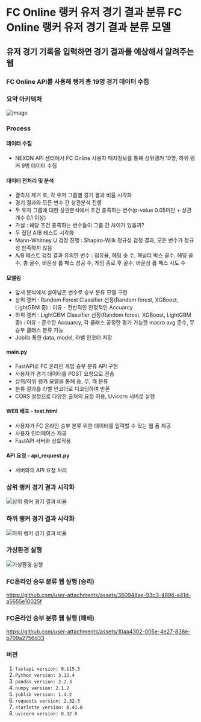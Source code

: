 # FC Online 랭커 유저 경기 결과 분류 FC Online 랭커 유저 경기 결과 분류 모델
## 유저 경기 기록을 입력하면 경기 결과를 예상해서 알려주는 웹
### FC Online API를 사용해 랭커 총 19명 경기 데이터 수집

### 요약 아키텍처
![image](https://github.com/user-attachments/assets/660ef0e1-61d8-47e1-8c28-a6e89daeda31)

### Process
#### 데이터 수집
- NEXON API 센터에서 FC Online 사용자 매치정보를 통해 상위랭커 10명, 하위 랭커 9명 데이터 수집

#### 데이터 전처리 및 분석
- 결측치 제거 후, 각 유저 그룹별 경기 결과 비율 시각화
- 경기 결과와 모든 변수 간 상관분석 진행
- 두 유저 그룹에 대한 상관분석에서 조건 충족하는 변수(p-value 0.05미만 + 상관계수 0.1 이상)
- 가설 : 해당 조건 충족하는 변수들이 그룹 간 차이가 있을까?
- 두 집단 A/B 테스트 시각화
- Mann-Whitney U 검정 진행 : Shapiro-Wilk 정규성 검정 결과, 모든 변수가 정규성 만족하지 않음
- A/B 테스트 검정 결과 유의한 변수 : 점유율, 헤딩 슛 수, 패널티 박스 골수, 헤딩 골 수, 총 골수, 바운싱 롭 패스 성공 수, 게임 종료 후 골수, 바운싱 롭 패스 시도 수

#### 모델링
- 앞서 분석에서 살아남은 변수로 승부 분류 모델 구현
- 상위 랭커 : Random Forest Classifier 선정(Random forest, XGBoost, LightGBM 중) : 이유 - 전반적인 안정적인 Accuarcy
- 하위 랭커 : LightGBM Classifier 선정(Random forest, XGBoost, LightGBM 중) : 이유 - 준수한 Accuarcy, 각 클래스 공정한 평가 가능한 macro avg 준수, 무승부 클래스 분류 가능
- Joblib 통한 data, model, 라벨 인코더 저장

#### main.py
- FastAPI로 FC 온라인 게임 승부 분류 API 구현
- 사용자가 경기 데이터를 POST 요청으로 전송
- 상위/하위 랭커 모델을 통해 승, 무, 패 분류
- 분류 결과를 라벨 인코더로 디코딩하여 반환
- CORS 설정으로 다양한 출처의 요청 허용, Uvicorn 서버로 실행

#### WEB 배포 - test.html
- 사용자가 FC 온라인 승부 분류 위한 데이터를 입력할 수 있는 웹 폼 제공
- 사용자 인터페이스 제공
- FastAPI 서버와 상호작용

#### API 요청 - api_request.py
- 서버와의 API 요청 처리

### 상위 랭커 경기 결과 시각화
![상위 랭커 경기 결과 비율](https://github.com/user-attachments/assets/078fde20-93ef-4f96-a9ad-957c2683b95b)

### 하위 랭커 경기 결과 시각화
![하위 랭커 경기 결과 비율](https://github.com/user-attachments/assets/6c355b42-e85c-4bad-8026-c1799a642485)

### 가상환경 실행
![가상환경 실행](https://github.com/user-attachments/assets/7561e7ee-bacc-46c8-9ecc-80708ae979f2)

### FC온라인 승부 분류 웹 실행 (승리)
https://github.com/user-attachments/assets/360948ae-93c3-4896-a41d-a5655e10025f

### FC온라인 승부 분류 웹 실행 (패배)
https://github.com/user-attachments/assets/10aa4302-005e-4e27-838e-b709a2756d33

### 버전
1. `fastapi version: 0.115.3`
2. `Python version: 3.12.4`
3. `pandas version: 2.2.3`
4. `numpy version: 2.1.2`
5. `joblib version: 1.4.2`
6. `requests version: 2.32.3`
7. `starlette version: 0.41.0`
8. `uvicorn version: 0.32.0`
